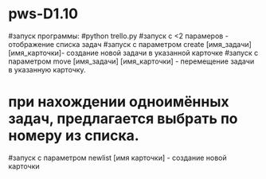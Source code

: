 # pws-D1.10
 #запуск программы:
 #python trello.py
 #запуск с <2 парамеров - отображение списка задач
 #запуск с параметром create [имя_задачи] [имя_карточки]- создание новой задачи в указанной карточке
#запуск с параметром move  [имя_задачи] [имя_карточки] - перемещение задачи в указанную карточку.
#   при нахождении одноимённых задач, предлагается выбрать по номеру из списка.
#запуск с параметром newlist [имя карточки] - создание новой карточки
